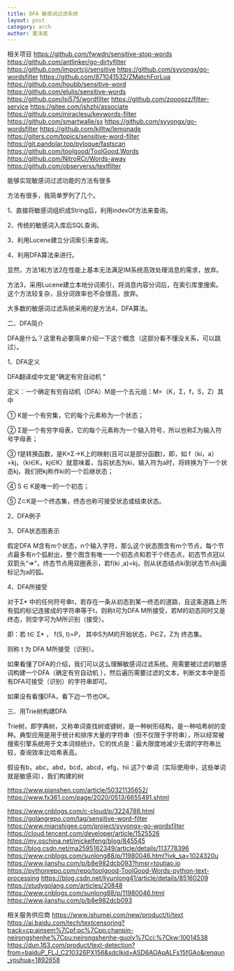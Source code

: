 ```yaml
---
title: DFA 敏感词过滤系统
layout: post
category: arch
author: 夏泽民
---
```

相关项目
https://github.com/fwwdn/sensitive-stop-words
https://github.com/antlinker/go-dirtyfilter
https://github.com/importcjj/sensitive
https://github.com/syyongx/go-wordsfilter
https://github.com/871041532/ZMatchForLua
https://github.com/houbb/sensitive-word
https://github.com/elulis/sensitive-words
https://github.com/lsj575/wordfilter
https://github.com/zoooozz/filter-service
https://gitee.com/jshzhj/associate
https://github.com/miraclesu/keywords-filter
https://github.com/smartwalle/sx
https://github.com/syyongx/go-wordsfilter
https://github.com/killtw/lemonade
https://giters.com/topics/sensitive-word-filter
https://git.pandolar.top/pyloque/fastscan
https://github.com/toolgood/ToolGood.Words
https://github.com/NitroRCr/Words-away
https://github.com/observerss/textfilter

能够实现敏感词过滤功能的方法有很多

方法有很多，我简单罗列了几个。

1、直接将敏感词组织成String后，利用indexOf方法来查询。

2、传统的敏感词入库后SQL查询。

3、利用Lucene建立分词索引来查询。

4、利用DFA算法来进行。

显然，方法1和方法2在性能上基本无法满足IM系统高效处理消息的需求，放弃。

方法3，采用Lucene建立本地分词索引，将消息内容分词后，在索引库里搜索。这个方法较复杂，且分词效率也不会很高，放弃。

大多数的敏感词过滤系统采用的是方法4，DFA算法。

二、DFA简介

DFA是什么？这里有必要简单介绍一下这个概念（这部分看不懂没关系，可以跳过）。

1、DFA定义

DFA翻译成中文是“确定有穷自动机 ”

定义：一个确定有穷自动机（DFA）M是一个五元组：M=（K，Σ，f，S，Z）其中

① K是一个有穷集，它的每个元素称为一个状态；

② Σ是一个有穷字母表，它的每个元素称为一个输入符号，所以也称Σ为输入符号字母表；

③ f是转换函数，是K×Σ→K上的映射(且可以是部分函数)，即，如 f（ki，a）=kj，（ki∈K，kj∈K）就意味着，当前状态为ki，输入符为a时，将转换为下一个状态kj，我们把kj称作ki的一个后继状态；

④ S ∈ K是唯一的一个初态；

⑤ Z⊂K是一个终态集，终态也称可接受状态或结束状态。

2、DFA例子



3、DFA状态图表示

假定DFA M含有m个状态，n个输入字符，那么这个状态图含有m个节点，每个节点最多有n个弧射出，整个图含有唯一一个初态点和若干个终态点，初态节点冠以双箭头“=>”，终态节点用双圈表示，若f(ki ,a)=kj，则从状态结点ki到状态节点kj画标记为a的弧。



4、DFA所接受

对于Σ* 中的任何符号串t，若存在一条从初态到某一终态的道路，且这条道路上所有弧的标记连接成的字符串等于t，则称t可为DFA M所接受，若M的初态同时又是终态，则空字可为M所识别（接受）。

即：若 t∈ Σ* ， f(S, t)=P， 其中S为M的开始状态，P∈Z，Z为 终态集。

则称 t 为 DFA M所接受（识别）。

如果看懂了DFA的介绍，我们可以这么理解敏感词过滤系统。用需要被过滤的敏感词构建一个DFA（确定有穷自动机 ），然后遍历需要过滤的文本，判断文本中是否有DFA可接受（识别）的字符串即可。

如果没有看懂DFA，看下边一节也OK。

三、用Trie树构建DFA

Trie树，即字典树，又称单词查找树或键树，是一种树形结构，是一种哈希树的变种。典型应用是用于统计和排序大量的字符串（但不仅限于字符串），所以经常被搜索引擎系统用于文本词频统计。它的优点是：最大限度地减少无谓的字符串比较，查询效率比哈希表高。

假设有b，abc，abd，bcd，abcd，efg，hii 这7个单词（实际使用中，这些单词就是敏感词），我们构建的树
<!-- more -->
https://www.pianshen.com/article/50321135652/
https://www.fx361.com/page/2020/0513/6655491.shtml

https://www.cnblogs.com/c-cloud/p/3224788.html
https://golangrepo.com/tag/sensitive-word-filter
https://www.mianshigee.com/project/syyongx-go-wordsfilter
https://cloud.tencent.com/developer/article/1525526
https://my.oschina.net/mickelfeng/blog/845545
https://blog.csdn.net/ma2595162349/article/details/113778396
https://www.cnblogs.com/sunlong88/p/11980046.html?ivk_sa=1024320u
https://www.jianshu.com/p/b8e982dcb093?hmsr=toutiao.io
https://pythonrepo.com/repo/toolgood-ToolGood-Words-python-text-processing
https://blog.csdn.net/liyunlong41/article/details/85160209
https://studygolang.com/articles/20848
https://www.cnblogs.com/sunlong88/p/11980046.html
https://www.jianshu.com/p/b8e982dcb093



相关服务供应商
https://www.ishumei.com/new/product/tj/text
https://ai.baidu.com/tech/textcensoring?track=cp:ainsem%7Cpf:pc%7Cpp:chanpin-neirongshenhe%7Cpu:neirongshenhe-guolv%7Cci:%7Ckw:10014538
https://dun.163.com/product/text-detection?from=baiduP_FLJ_C210326PX156&sdclkid=ASD6AOApALFs15fGAo&renqun_youhua=1892658
